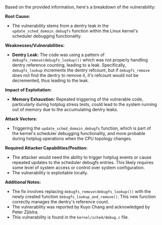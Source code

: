 Based on the provided information, here's a breakdown of the vulnerability:

**Root Cause:**

- The vulnerability stems from a dentry leak in the `update_sched_domain_debugfs` function within the Linux kernel's scheduler debugging functionality.

**Weaknesses/Vulnerabilities:**

- **Dentry Leak:** The code was using a pattern of `debugfs_remove(debugfs_lookup())` which was not properly handling dentry reference counting, leading to a leak. Specifically,  `debugfs_lookup`  increments the dentry refcount, but if  `debugfs_remove`  does not find the dentry to remove it, it's refcount would not be decremented, thus leading to the leak.

**Impact of Exploitation:**

- **Memory Exhaustion:** Repeated triggering of the vulnerable code, particularly during hotplug stress tests, could lead to the system running out of memory due to the accumulating dentry leaks.

**Attack Vectors:**

- Triggering the `update_sched_domain_debugfs` function, which is part of the kernel's scheduler debugging functionality, and more probable during hotplug operations when the CPU topology changes.

**Required Attacker Capabilities/Position:**

- The attacker would need the ability to trigger hotplug events or cause repeated updates to the scheduler debugfs entries. This likely requires some level of system access or control over system configuration.
- The vulnerability is exploitable locally.

**Additional Notes:**

- The fix involves replacing `debugfs_remove(debugfs_lookup())` with the newly created function `debugfs_lookup_and_remove()`. This new function correctly manages the dentry's reference count.
- The vulnerability was reported by Kuyo Chang and acknowledged by Peter Zijlstra.
- This vulnerability is found in the `kernel/sched/debug.c` file.